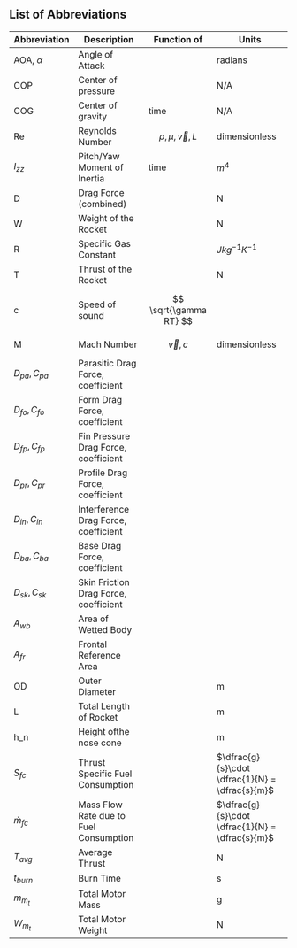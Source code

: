 ## List of Abbreviations

| Abbreviation     | Description                            | Function of              | Units                                           |
| ---              | ---                                    | ---                      | ---                                             |
| AOA, $\alpha$    | Angle of Attack                        |                          | radians                                         |
| COP              | Center of pressure                     |                          | N/A                                             |
| COG              | Center of gravity                      | time                     | N/A                                             |
| Re               | Reynolds Number                        | $$ \rho,\mu,\vec{v},L $$ | dimensionless                                   |
| $I_{zz}$         | Pitch/Yaw Moment of Inertia            | time                     | $m^4$                                           |
| D                | Drag Force (combined)                  |                          | N                                               |
| W                | Weight of the Rocket                   |                          | N                                               |
| R                | Specific Gas Constant                  |                          | $J kg^{-1} K^{-1}$                              |
| T                | Thrust of the Rocket                   |                          | N                                               |
| c                | Speed of sound                         | $$ \sqrt{\gamma RT} $$   |                                                 |
| M                | Mach Number                            | $$ \vec{v}, c $$         | dimensionless                                   |
| $D_{pa}, C_{pa}$ | Parasitic Drag Force, coefficient      |                          |                                                 |
| $D_{fo}, C_{fo}$ | Form Drag Force, coefficient           |                          |                                                 |
| $D_{fp}, C_{fp}$ | Fin Pressure Drag Force, coefficient   |                          |                                                 |
| $D_{pr}, C_{pr}$ | Profile Drag Force, coefficient        |                          |                                                 |
| $D_{in}, C_{in}$ | Interference Drag Force, coefficient   |                          |                                                 |
| $D_{ba}, C_{ba}$ | Base Drag Force, coefficient           |                          |                                                 |
| $D_{sk}, C_{sk}$ | Skin Friction Drag Force, coefficient  |                          |                                                 |
| $A_{wb}$         | Area of Wetted Body                    |                          |                                                 |
| $A_{fr}$         | Frontal Reference Area                 |                          |                                                 |
| OD               | Outer Diameter                         |                          | m                                               |
| L                | Total Length of Rocket                 |                          | m                                               |
| h_n              | Height ofthe nose cone                 |                          | m                                               |
| $S_{fc}$         | Thrust Specific Fuel Consumption       |                          | $\dfrac{g}{s}\cdot \dfrac{1}{N} = \dfrac{s}{m}$ |
| $\dot{m}_{fc}$   | Mass Flow Rate due to Fuel Consumption |                          | $\dfrac{g}{s}\cdot \dfrac{1}{N} = \dfrac{s}{m}$ |
| $T_{avg}$        | Average Thrust                         |                          | N                                               |
| $t_{burn}$       | Burn Time                              |                          | s                                               |
| $m_{m_t}$        | Total Motor Mass                       |                          | g                                               |
| $W_{m_t}$        | Total Motor Weight                     |                          | N                                               |

